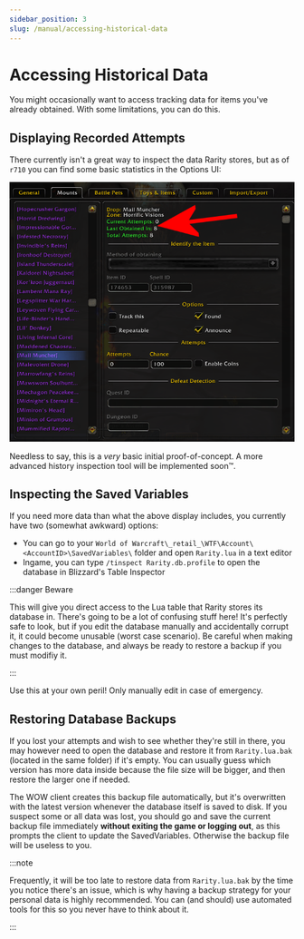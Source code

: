 ```yaml
---
sidebar_position: 3
slug: /manual/accessing-historical-data
---
```


# Accessing Historical Data

You might occasionally want to access tracking data for items you've already obtained. With some limitations, you can do this.

## Displaying Recorded Attempts

There currently isn't a great way to inspect the data Rarity stores, but as of ``r710`` you can find some basic statistics in the Options UI:

![Displaying past attempts](03-display-past-attempts.png)

Needless to say, this is a *very* basic initial proof-of-concept. A more advanced history inspection tool will be implemented soon™.

## Inspecting the Saved Variables

If you need more data than what the above display includes, you currently have two (somewhat awkward) options:

* You can go to your ``World of Warcraft\_retail_\WTF\Account\<AccountID>\SavedVariables\`` folder and open ``Rarity.lua`` in a text editor
* Ingame, you can type ``/tinspect Rarity.db.profile`` to open the database in Blizzard's Table Inspector

:::danger Beware

This will give you direct access to the Lua table that Rarity stores its database in. There's going to be a lot of confusing stuff here! It's perfectly safe to look, but if you edit the database manually and accidentally corrupt it, it could become unusable (worst case scenario). Be careful when making changes to the database, and always be ready to restore a backup if you must modifiy it.

:::

Use this at your own peril! Only manually edit in case of emergency.

## Restoring Database Backups

If you lost your attempts and wish to see whether they're still in there, you may however need to open the database and restore it from ``Rarity.lua.bak`` (located in the same folder) if it's empty. You can usually guess which version has more data inside because the file size will be bigger, and then restore the larger one if needed.

The WOW client creates this backup file automatically, but it's overwritten with the latest version whenever the database itself is saved to disk. If you suspect some or all data was lost, you should go and save the current backup file immediately **without exiting the game or logging out**, as this prompts the client to update the SavedVariables. Otherwise the backup file will be useless to you.

:::note

Frequently, it will be too late to restore data from ``Rarity.lua.bak`` by the time you notice there's an issue, which is why having a backup strategy for your personal data is highly recommended. You can (and should) use automated tools for this so you never have to think about it.

:::